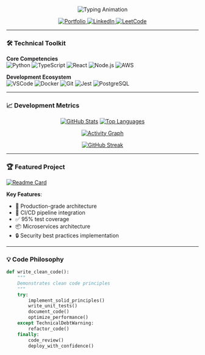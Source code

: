 <p align="center">
  <img src="https://readme-typing-svg.demolab.com?font=Hack&weight=600&size=30&duration=4000&pause=1000&color=2E86C1&center=true&vCenter=true&width=600&height=80&lines=Hi+%F0%9F%91%8B%2C+I'm+FullName;Software+Engineer+%F0%9F%92%BB;Clean+Code+Advocate+%E2%9C%A8;Full+Stack+Developer+%F0%9F%9A%80;Open+Source+Contributor+%F0%9F%A4%97" alt="Typing Animation" />
</p>

<p align="center">
  <a href="https://yourportfolio.com">
    <img src="https://img.shields.io/badge/Portfolio-2E86C1?style=for-the-badge&logo=google-chrome&logoColor=white" alt="Portfolio">
  </a>
  <a href="https://linkedin.com/in/yourprofile">
    <img src="https://img.shields.io/badge/LinkedIn-0077B5?style=for-the-badge&logo=linkedin&logoColor=white" alt="LinkedIn">
  </a>
  <a href="https://leetcode.com/yourprofile">
    <img src="https://img.shields.io/badge/LeetCode-FFA116?style=for-the-badge&logo=leetcode&logoColor=white" alt="LeetCode">
  </a>
</p>

---

### 🛠️ **Technical Toolkit**

**Core Competencies**  
![Python](https://img.shields.io/badge/Python-3776AB?style=flat-square&logo=python&logoColor=white)
![TypeScript](https://img.shields.io/badge/TypeScript-3178C6?style=flat-square&logo=typescript&logoColor=white)
![React](https://img.shields.io/badge/React-61DAFB?style=flat-square&logo=react&logoColor=black)
![Node.js](https://img.shields.io/badge/Node.js-339933?style=flat-square&logo=nodedotjs&logoColor=white)
![AWS](https://img.shields.io/badge/AWS-232F3E?style=flat-square&logo=amazon-aws&logoColor=white)

**Development Ecosystem**  
![VSCode](https://img.shields.io/badge/VSCode-007ACC?style=flat-square&logo=visual-studio-code&logoColor=white)
![Docker](https://img.shields.io/badge/Docker-2496ED?style=flat-square&logo=docker&logoColor=white)
![Git](https://img.shields.io/badge/Git-F05032?style=flat-square&logo=git&logoColor=white)
![Jest](https://img.shields.io/badge/Jest-C21325?style=flat-square&logo=jest&logoColor=white)
![PostgreSQL](https://img.shields.io/badge/PostgreSQL-4169E1?style=flat-square&logo=postgresql&logoColor=white)

---

### 📈 **Development Metrics**

<div align="center">
  
[![GitHub Stats](https://github-readme-stats.vercel.app/api?username=yourusername&show_icons=true&theme=default&hide_title=true&hide_border=true&include_all_commits=true)](https://github.com/yourusername)
[![Top Languages](https://github-readme-stats.vercel.app/api/top-langs/?username=yourusername&layout=compact&theme=default&hide_border=true)](https://github.com/yourusername)

[![Activity Graph](https://github-readme-activity-graph.vercel.app/graph?username=yourusername&theme=github&hide_border=true&area=true)](https://github.com/yourusername)

[![GitHub Streak](https://streak-stats.demolab.com?user=yourusername&theme=github-dark&hide_border=true)](https://git.io/streak-stats)

</div>

---

### 🏆 **Featured Project**

[![Readme Card](https://github-readme-stats.vercel.app/api/pin/?username=yourusername&repo=best-project&theme=default)](https://github.com/yourusername/best-project)

**Key Features**:
- 🚀 Production-grade architecture
- 🔄 CI/CD pipeline integration
- ✅ 95% test coverage
- 📦 Microservices architecture
- 🔒 Security best practices implementation

---

### 💡 **Code Philosophy**

```python
def write_clean_code():
    """
    Demonstrates clean code principles
    """
    try:
        implement_solid_principles()
        write_unit_tests()
        document_code()
        optimize_performance()
    except TechnicalDebtWarning:
        refactor_code()
    finally:
        code_review()
        deploy_with_confidence()
